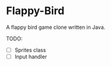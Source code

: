 Flappy-Bird
===========

A flappy bird game clone written in Java.


TODO:
- [ ] Sprites class
- [ ] Input handler